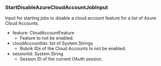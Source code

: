 ### StartDisableAzureCloudAccountJobInput
Input for starting jobs to disable a cloud account feature for a list of Azure Cloud Accounts.

- feature: CloudAccountFeature
  - Feature to not be enabled.
- cloudAccountIds: list of System.Strings
  - Rubrik IDs of the Cloud Accounts to not be enabled.
- sessionId: System.String
  - Session ID of the current OAuth session.

